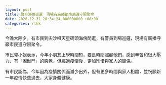 ```yaml
---
layout: post
title: 警方海傍巡邏　現場有廣播籲市民遵守限聚令
date: 2020-12-31 20:34:24.000000000 +08:00
categories: rthk
---
```


今晚大除夕，有市民到尖沙咀天星碼頭海傍閒逛，有警員到場巡邏，現場有廣播呼籲市民遵守限聚令。

市民郭小姐表示，今年小朋友上學時間短，要長時間照顧他們，感到辛苦和很大壓力，有「困獸鬥」的感覺，但經過疫情後，更加珍惜與家人的關係。

有市民認為，今年因為疫情關係而減少出外，但有更多時間與家人相處，並祝願新一年疫情快些過去，大家身體健康。
